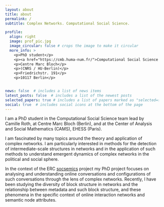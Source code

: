 ```yaml
---
layout: about
title: about
permalink: /
subtitle: Complex Networks. Computational Social Science.

profile:
  align: right
  image: prof_pic.jpg
  image_circular: false # crops the image to make it circular
  more_info: >
    <p>PhD student</p>
    <p><a href="https://cmb.huma-num.fr/">Computational Social Science team</a></p>
    <p>Centre Marc Bloch</p>
    <p>(CNRS / HU-Berlin)</p>
    <p>Friedrichstr. 191</p>
    <p>10117 Berlin</p>


news: false  # includes a list of news items
latest_posts: false  # includes a list of the newest posts
selected_papers: true # includes a list of papers marked as "selected={true}"
social: true  # includes social icons at the bottom of the page
---
```


I am a PhD student in the Computational Social Science team lead by Camille Roth, at Centre Marc Bloch (Berlin), 
and at the Center of Analysis and Social Mathematics (CAMS), EHESS (Paris).

I am fascinated by many topics around the theory and application of complex networks. I am particularly interested in 
methods for the detection of intermediate-scale structures in networks and in the application of such methods to 
understand emergent dynamics of complex networks in the political and social sphere.

In the context of the ERC [socsemics](https://socsemics.huma-num.fr/) project my PhD project focuses on analysing and 
understanding online conversations and configurations of such conversations through the lens of complex networks. 
Recently, I have been studying the diversity of block structure in networks and the relationship between metadata and 
such block structure, and these phenomena in the specific context of online interaction networks and semantic node 
attributes.
